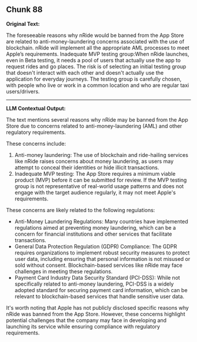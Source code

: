 ## Chunk 88

**Original Text:**

The foreseeable reasons why nRide would be banned from
the App Store are related to anti-money-laundering concerns
associated with the use of blockchain. nRide will implement
all the appropriate AML processes to meet Apple’s
requirements. Inadequate MVP testing group:When nRide launches,
even in Beta testing, it needs a pool of users that actually use
the app to request rides and go places. The risk is of selecting
an initial testing group that doesn't interact with each other
and doesn't actually use the application for everyday
journeys. The testing group is carefully chosen, with people who live or
work in a common location and who are regular taxi
users/drivers.

---

**LLM Contextual Output:**

The text mentions several reasons why nRide may be banned from the App Store due to concerns related to anti-money-laundering (AML) and other regulatory requirements.

These concerns include:

1. Anti-money laundering: The use of blockchain and ride-hailing services like nRide raises concerns about money laundering, as users may attempt to conceal their identities or hide illicit transactions.
2. Inadequate MVP testing: The App Store requires a minimum viable product (MVP) before it can be submitted for review. If the MVP testing group is not representative of real-world usage patterns and does not engage with the target audience regularly, it may not meet Apple's requirements.

These concerns are likely related to the following regulations:

* Anti-Money Laundering Regulations: Many countries have implemented regulations aimed at preventing money laundering, which can be a concern for financial institutions and other services that facilitate transactions.
* General Data Protection Regulation (GDPR) Compliance: The GDPR requires organizations to implement robust security measures to protect user data, including ensuring that personal information is not misused or sold without consent. Blockchain-based services like nRide may face challenges in meeting these regulations.
* Payment Card Industry Data Security Standard (PCI-DSS): While not specifically related to anti-money laundering, PCI-DSS is a widely adopted standard for securing payment card information, which can be relevant to blockchain-based services that handle sensitive user data.

It's worth noting that Apple has not publicly disclosed specific reasons why nRide was banned from the App Store. However, these concerns highlight potential challenges that the company may face in developing and launching its service while ensuring compliance with regulatory requirements.
